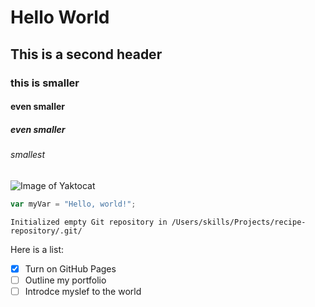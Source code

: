 # Hello World
## This is a second header
### this is smaller
#### even smaller
##### even smaller
###### smallest


![Image of Yaktocat](https://octodex.github.com/images/yaktocat.png)

``` javascript
var myVar = "Hello, world!";
```

```$ git init
Initialized empty Git repository in /Users/skills/Projects/recipe-repository/.git/
```

Here is a list:
- [x] Turn on GitHub Pages
- [ ] Outline my portfolio
- [ ] Introdce myslef to the world
